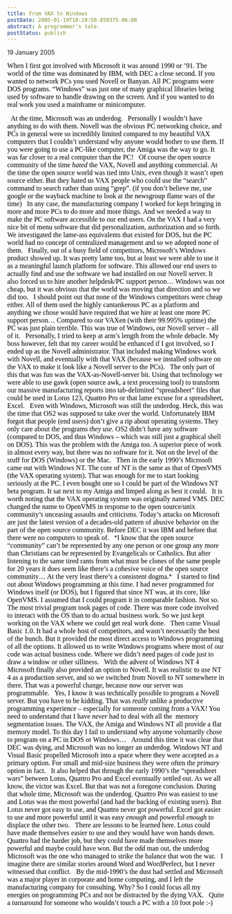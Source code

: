 ```yaml
---
title: From VAX to Windows
postDate: 2005-01-19T10:29:50.859375-06:00
abstract: A programmer's tale.
postStatus: publish
---
```

19 January 2005

<font face="Times New Roman" color="#000000" size="3">When I first got involved with Microsoft it was around 1990 or &#8217;91. The world of the time was dominated by IBM, with DEC a close second. If you wanted to network PCs you used Novell or Banyan. All PC programs were DOS programs. &#8220;Windows&#8221; was just one of many graphical libraries being used by software to handle drawing on the screen. And if you wanted to do real work you used a mainframe or minicomputer.</font>

<?xml:namespace prefix = o ns = "urn:schemas-microsoft-com:office:office" /><o:p><font face="Times New Roman" color="#000000" size="3">&nbsp;</font></o:p>

<font face="Times New Roman" color="#000000" size="3">At the time, Microsoft was an underdog.</font>

<o:p><font face="Times New Roman" color="#000000" size="3">&nbsp;</font></o:p>

<font face="Times New Roman" color="#000000" size="3">Personally I wouldn&#8217;t have anything to do with them. Novell was the obvious PC networking choice, and PCs in general were so incredibly limited compared to my beautiful VAX computers that I couldn&#8217;t understand why anyone would bother to use them. If you were going to use a PC-like computer, the Amiga was the way to go. It was far closer to a real computer than the PC!</font>

<o:p><font face="Times New Roman" color="#000000" size="3">&nbsp;</font></o:p>

<font face="Times New Roman" color="#000000" size="3">Of course the open source community of the time <i style="mso-bidi-font-style: normal">hated</i> the VAX, Novell and anything commercial. At the time the open source world was tied into Unix, even though it wasn&#8217;t open source either. But they hated us VAX people who could use the &#8220;search&#8221; command to search rather than using &#8220;grep&#8221;. (if you don&#8217;t believe me, use google or the wayback machine to look at the newsgroup flame wars of the time)</font>

<o:p><font face="Times New Roman" color="#000000" size="3">&nbsp;</font></o:p>

<font face="Times New Roman" color="#000000" size="3">In any case, the manufacturing company I worked for kept bringing in more and more PCs to do more and more things. And we needed a way to make the PC software accessible to our end users. On the VAX I had a very nice bit of menu software that did personalization, authorization and so forth. We investigated the lame-ass equivalents that existed for DOS, but the PC world had no concept of centralized management and so we adopted none of them.</font>

<o:p><font face="Times New Roman" color="#000000" size="3">&nbsp;</font></o:p>

<font face="Times New Roman" color="#000000" size="3">Finally, out of a busy field of competitors, Microsoft&#8217;s Windows product showed up. It was pretty lame too, but at least we were able to use it as a meaningful launch platform for software. This allowed our end users to actually find and use the software we had installed on our Novell server. It also forced us to hire another helpdesk/PC support person&#8230; Windows was not cheap, but it was obvious that the world was moving that direction and so we did too.</font>

<o:p><font face="Times New Roman" color="#000000" size="3">&nbsp;</font></o:p>

<font face="Times New Roman" color="#000000" size="3">I should point out that none of the Windows competitors were cheap either. All of them used the highly cantankerous PC as a platform and anything we chose would have required that we hire at least one more PC support person&#8230; Compared to our VAXen (with their 99.995% uptime) the PC was just plain terrible. This was true of Windows, our Novell server &#8211; all of it.</font>

<o:p><font face="Times New Roman" color="#000000" size="3">&nbsp;</font></o:p>

<font face="Times New Roman" color="#000000" size="3">Personally, I tried to keep at arm&#8217;s length from the whole debacle. My boss however, felt that my career would be enhanced if I got involved, so I ended up as the Novell administrator. That included making Windows work with Novell, and eventually with that VAX (because we installed software on the VAX to make it look like a Novell server to the PCs).</font>

<o:p><font face="Times New Roman" color="#000000" size="3">&nbsp;</font></o:p>

<font face="Times New Roman" color="#000000" size="3">The only part of this that was fun was the VAX-as-Novell-server bit. Using that technology we were able to use gawk (open source awk, a text processing tool) to transform our massive manufacturing reports into tab-delimited &#8220;spreadsheet&#8221; files that could be used in Lotus 123, Quattro Pro or that lame excuse for a spreadsheet, Excel. </font>

<o:p><font face="Times New Roman" color="#000000" size="3">&nbsp;</font></o:p>

<font face="Times New Roman" color="#000000" size="3">Even with Windows, Microsoft was still the underdog. Heck, this was the time that OS2 was supposed to take over the world. Unfortunately IBM forgot that people (end users) don&#8217;t give a rip about operating systems. They only care about the programs <i style="mso-bidi-font-style: normal">they use</i>. OS2 didn&#8217;t have any software (compared to DOS, and thus Windows &#8211; which was still just a graphical shell on DOS). This was the problem with the Amiga too. A superior piece of work in almost every way, but there was no software for it. Not on the level of the stuff for DOS (Windows) or the Mac.</font>

<o:p><font face="Times New Roman" color="#000000" size="3">&nbsp;</font></o:p>

<font face="Times New Roman" color="#000000" size="3">Then in the early 1990&#8217;s Microsoft came out with Windows NT. The core of NT is the same as that of OpenVMS (the VAX operating system). That was enough for me to start looking seriously at the PC. I even bought one so I could be part of the Windows NT beta program. It sat next to my Amiga and limped along as best it could.</font>

<o:p><font face="Times New Roman" color="#000000" size="3">&nbsp;</font></o:p>

<font face="Times New Roman" color="#000000" size="3">It is worth noting that the VAX operating system was originally named VMS. DEC changed the name to OpenVMS in response to the open source/unix community&#8217;s unceasing assaults and criticisms. Today&#8217;s attacks on Microsoft are just the latest version of a decades-old pattern of abusive behavior on the part of the open source community. Before DEC it was IBM and before that there were no computers to speak of.</font>

<o:p><font face="Times New Roman" color="#000000" size="3">&nbsp;</font></o:p>

*<font size="3"><font color="#000000"><font face="Times New Roman">I know that the open source &#8220;community&#8221; can&#8217;t be represented by any one person or one group any more than Christians can be represented by Evangelicals or Catholics. But after listening to the same tired rants from what must be clones of the same people for 20 years it does seem like there&#8217;s a cohesive voice of the open source community&#8230; At the very least there&#8217;s a consistent dogma.<o:p></o:p></font></font></font>*

<o:p><font face="Times New Roman" color="#000000" size="3">&nbsp;</font></o:p>

<font face="Times New Roman" color="#000000" size="3">I started to find out about Windows programming at this time. I had never programmed for Windows itself (or DOS), but I figured that since NT was, at its core, like OpenVMS. I assumed that I could program it in comparable fashion. Not so. The most trivial program took pages of code. There was more code involved to interact with the OS than to do actual business work. So we just kept working on the VAX where we could get real work done.</font>

<o:p><font face="Times New Roman" color="#000000" size="3">&nbsp;</font></o:p>

<font face="Times New Roman" color="#000000" size="3">Then came Visual Basic 1.0. It had a whole host of competitors, and wasn&#8217;t necessarily the best of the bunch. But it provided the most direct access to Windows programming of all the options. It allowed us to write Windows programs where most of our code was actual business code. Where we didn&#8217;t need pages of code just to draw a window or other silliness.</font>

<o:p><font face="Times New Roman" color="#000000" size="3">&nbsp;</font></o:p>

<font face="Times New Roman" color="#000000" size="3">With the advent of Windows NT 4 Microsoft finally also provided an option to Novell. It was realistic to use NT 4 as a production server, and so we switched from Novell to NT somewhere in there. That was a powerful change, because now our server was programmable.</font>

<o:p><font face="Times New Roman" color="#000000" size="3">&nbsp;</font></o:p>

<font face="Times New Roman" color="#000000" size="3">Yes, I know it was technically possible to program a Novell server. But you have to be kidding. That was <i style="mso-bidi-font-style: normal">really</i> unlike a productive programming experience &#8211; especially for someone coming from a VAX! You need to understand that I have <i style="mso-bidi-font-style: normal">never</i> had to deal with all the&nbsp; memory segmentation issues. The VAX, the Amiga and Windows NT all provide a flat memory model. To this day I fail to understand why anyone voluntarily chose to program on a PC in DOS or Windows&#8230;</font>

<o:p><font face="Times New Roman" color="#000000" size="3">&nbsp;</font></o:p>

<font face="Times New Roman" color="#000000" size="3">Around this time it was clear that DEC was dying, and Microsoft was no longer an underdog. Windows NT and Visual Basic propelled Microsoft into a space where they were accepted as a primary option. For small and mid-size business they were often the <i style="mso-bidi-font-style: normal">primary</i> option in fact.</font>

<o:p><font face="Times New Roman" color="#000000" size="3">&nbsp;</font></o:p>

<font face="Times New Roman" color="#000000" size="3">It also helped that through the early 1990&#8217;s the &#8220;spreadsheet wars&#8221; between Lotus, Quattro Pro and Excel eventually settled out. As we all know, the victor was Excel. But that was not a foregone conclusion. During that whole time, Microsoft was the underdog. Quattro Pro was easiest to use and Lotus was the most powerful (and had the backing of existing users). But Lotus never got easy to use, and Quattro never got powerful. Excel got easier to use and more powerful until it was easy <i style="mso-bidi-font-style: normal">enough</i> and powerful <i style="mso-bidi-font-style: normal">enough</i> to displace the other two.</font>

<o:p><font face="Times New Roman" color="#000000" size="3">&nbsp;</font></o:p>

<font face="Times New Roman" color="#000000" size="3">There are lessons to be learned here. Lotus could have made themselves easier to use and they would have won hands down. Quattro had the harder job, but they could have made themselves more powerful and maybe could have won. But the odd man out, the underdog Microsoft was the one who managed to strike the balance that won the war.</font>

<o:p><font face="Times New Roman" color="#000000" size="3">&nbsp;</font></o:p>

<font face="Times New Roman" color="#000000" size="3">I imagine there are similar stories around Word and WordPerfect, but I never witnessed that conflict.</font>

<o:p><font face="Times New Roman" color="#000000" size="3">&nbsp;</font></o:p>

<font face="Times New Roman" color="#000000" size="3">By the mid-1990&#8217;s the dust had settled and Microsoft was a major player in corporate and home computing, and I left the manufacturing company for consulting. Why? So I could focus all my energies on programming PCs and not be distracted by the dying VAX.</font>

<o:p><font face="Times New Roman" color="#000000" size="3">&nbsp;</font></o:p>

<font face="Times New Roman" color="#000000" size="3">Quite a turnaround for someone who wouldn&#8217;t touch a PC with a 10 foot pole :-)</font>

